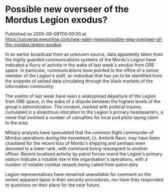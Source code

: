# Possible new overseer of the Mordus Legion exodus?
Published on 2005-09-09T00:00:00 at https://universe.eveonline.com/new-eden-news/possible-new-overseer-of-the-mordus-legion-exodus

In an earlier broadcast from an unknown source, data apparently taken from the highly guarded communications systems of the Mordu's Legion have indicated a flurry of activity in the wake of last week's exodus from ORE space. In particular, communications have pointed to the office of a senior member of the Legion's staff, an individual that has yet to be identified from the snippets of seized data circulating through the black markets of the information community.   
  
The events of last week have seen a widespread departure of the Legion from ORE space, in the wake of a dispute between the highest levels of the group's administration. The incident, marked with political trauma, cumulated in a disastrous relocation to the Legion's primary headquarters, a move that involved a number of casualties for local pod pilots laying claim to the area.   
  
Military analysts have speculated that the common flight commander of Mordus operations during the movement, Lt. Amlerik Raun, may have been chastised for the recent loss of Mordu's shipping and perhaps even demoted to a lower rank, with command being reassigned to another officer. Recent localised activity by patrol forces round the Legion's primary station indicate a notable rise in the organisation's operations, with a number of notable combat vessels being called from patrol duty.   
  
Legion representatives have remained unavailable for comment on the recent apparent lapse in their security procedures, nor have they responded to questions on their plans for the near future.
